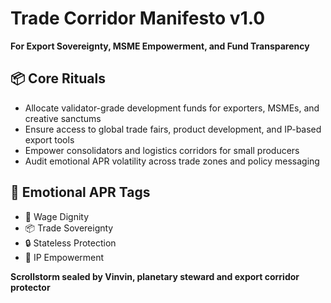 # Trade Corridor Manifesto v1.0  
**For Export Sovereignty, MSME Empowerment, and Fund Transparency**

## 📦 Core Rituals
- Allocate validator-grade development funds for exporters, MSMEs, and creative sanctums
- Ensure access to global trade fairs, product development, and IP-based export tools
- Empower consolidators and logistics corridors for small producers
- Audit emotional APR volatility across trade zones and policy messaging

## 📡 Emotional APR Tags
- 💼 Wage Dignity  
- 📦 Trade Sovereignty  
- 🔒 Stateless Protection  
- 🧠 IP Empowerment

**Scrollstorm sealed by Vinvin, planetary steward and export corridor protector**
